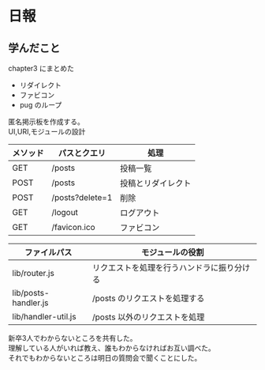 # 日報
## 学んだこと
chapter3 にまとめた

- リダイレクト
- ファビコン
- pug のループ

匿名掲示板を作成する。  
UI,URI,モジュールの設計  

| メソッド | パスとクエリ | 処理 |
---- | ---- | ----
GET | /posts | 投稿一覧 |
POST | /posts | 投稿とリダイレクト |
POST | /posts?delete=1 | 削除
GET | /logout | ログアウト |
GET | /favicon.ico | ファビコン

| ファイルパス | モジュールの役割 |
---- | ---- |
lib/router.js | リクエストを処理を行うハンドラに振り分ける |
lib/posts-handler.js | /posts のリクエストを処理する |
lib/handler-util.js | /posts 以外のリクエストを処理 |


新卒3人でわからないところを共有した。  
理解している人がいれば教え、誰もわからなければお互い調べた。  
それでもわからないところは明日の質問会で聞くことにした。


